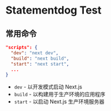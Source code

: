 # Statementdog Test

## 常用命令

```json
"scripts": {
  "dev": "next dev",
  "build": "next build",
  "start": "next start",
  ...
}
```

- `dev` - 以开发模式启动 Next.js
- `build` - 以构建用于生产环境的应用程序
- `start` - 以启动 Next.js 生产环境服务器
